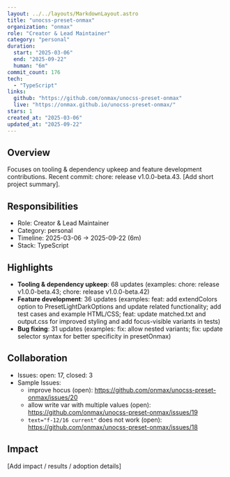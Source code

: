 ```yaml
---
layout: ../../layouts/MarkdownLayout.astro
title: "unocss-preset-onmax"
organization: "onmax"
role: "Creator & Lead Maintainer"
category: "personal"
duration:
  start: "2025-03-06"
  end: "2025-09-22"
  human: "6m"
commit_count: 176
tech:
  - "TypeScript"
links:
  github: "https://github.com/onmax/unocss-preset-onmax"
  live: "https://onmax.github.io/unocss-preset-onmax/"
stars: 1
created_at: "2025-03-06"
updated_at: "2025-09-22"
---
```

## Overview
Focuses on tooling & dependency upkeep and feature development contributions. Recent commit: chore: release v1.0.0-beta.43. [Add short project summary].

## Responsibilities
- Role: Creator & Lead Maintainer
- Category: personal
- Timeline: 2025-03-06 -> 2025-09-22 (6m)
- Stack: TypeScript

## Highlights
- **Tooling & dependency upkeep**: 68 updates (examples: chore: release v1.0.0-beta.43; chore: release v1.0.0-beta.42)
- **Feature development**: 36 updates (examples: feat: add extendColors option to PresetLightDarkOptions and update related functionality; add test cases and example HTML/CSS; feat: update matched.txt and output.css for improved styling and add focus-visible variants in tests)
- **Bug fixing**: 31 updates (examples: fix: allow nested variants; fix: update selector syntax for better specificity in presetOnmax)

## Collaboration
- Issues: open: 17, closed: 3
- Sample Issues:
  - improve hocus (open): https://github.com/onmax/unocss-preset-onmax/issues/20
  - allow write var with multiple values (open): https://github.com/onmax/unocss-preset-onmax/issues/19
  - `text="f-12/16 current"` does not work (open): https://github.com/onmax/unocss-preset-onmax/issues/18

## Impact
[Add impact / results / adoption details]
